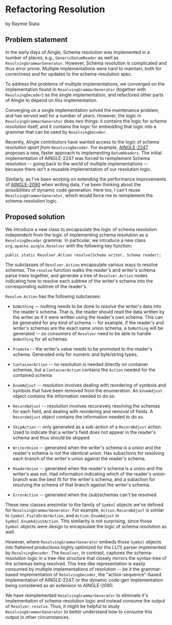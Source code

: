 <!--

-->

# Refactoring Resolution
by Raymie Stata


## Problem statement

In the early days of AIngle, Schema resolution was implemented in a
number of places, e.g., `GenericDatumReader` as well as
`ResolvingGrammarGenerator`.  However, Schema resolution is
complicated and thus error prone.  Multiple implementations were hard
to maintain, both for correctness and for updates to the
schema-resolution spec.

To address the problems of multiple implementations, we converged on
the implementation found in `ResolvingGrammarGenerator` (together with
`ResolvingDecoder`) as the single implementation, and refactored other
parts of AIngle to depend on this implementation.

Converging on a single implementation solved the maintenance problem,
and has served well for a number of years.  However, the logic in
`ResolvingGrammarGenerator` does _two_ things: it contains the logic
for _schema resolution_ itself, and it contains the logic for
embedding that logic into a grammar that can be used by
`ResolvingDecoder`.

Recently, AIngle contributors have wanted access to the logic of schema
resolution _apart from_ `ResolvingDecoder`.  For example,
[AINGLE-2247](https://issues.apache.org/jira/browse/AINGLE-2247) proposes
a new, faster approach to implementing `DatumReaders`.  The initial
implementation of AINGLE-2247 was forced to reimplement Schema
resolution -- going back to the world of multiple implementations --
because there isn't a reusable implementation of our resolution logic.

Similarly, as I've been working on extending the performance
improvements of
[AINGLE-2090](https://issues.apache.org/jira/browse/AINGLE-2090) when
writing data, I've been thinking about the possibilities of dynamic
code generation.  Here too, I can't reuse `ResolvingGrammarGenerator`,
which would force me to reimplement the schema-resolution logic.


## Proposed solution

We introduce a new class to encapsulate the logic of schema resolution
independent from the logic of implementing schema resolution as a
`ResolvingDecoder` grammar.  In particular, we introduce a new class
`org.apache.aingle.Resolver` with the following key function:

    public static Resolver.Action resolve(Schema writer, Schema reader);

The subclasses of `Resolver.Action` encapsulate various ways to
resolve schemas.  The `resolve` function walks the reader's and
writer's schema parse trees together, and generate a tree of
`Resolver.Action` nodes indicating how to resolve each subtree of the
writer's schema into the corresponding subtree of the reader's.

`Resolve.Action` has the following subclasses:

   * `DoNothing` -- nothing needs to be done to resolve the writer's
     data into the reader's schema.  That is, the reader should read
     the data written by the writer as if it were written using the
     reader's own schema.  This can be generated for any kind of
     schema -- for example, if the reader's and writer's schemas are
     the exact same union schema, a `DoNothing` will be generated --
     so consumers of `Resolver` need to be able to handle `DoNothing`
     for all schemas.

   * `Promote` -- the writer's value needs to be promoted to the
     reader's schema.  Generated only for numeric and byte/string
     types.

   * `ContainerAction` -- no resolution is needed directly on
     container schemas, but a `ContainerAction` contains the `Action`
     needed for the contained schema

   * `EnumAdjust` -- resolution involves dealing with reordering of
     symbols and symbols that have been removed from the enumeration.
     An `EnumAdjust` object contains the information needed to do so.

   * `RecordAdjust` -- resolution involves recursively resolving the
     schemas for each field, and dealing with reordering and removal
     of fields.  A `RecordAdjust` object contains the information
     needed to do so.

   * `SkipAction` -- only generated as a sub-action of a
     `RecordAdjust` action.  Used to indicate that a writer's field
     does not appear in the reader's schema and thus should be
     skipped.

   * `WriterUnion` -- generated when the writer's schema is a union
     and the reader's schema is not the identical union.  Has
     subactions for resolving each branch of the writer's union
     against the reader's schema.

   * `ReaderUnion` -- generated when the reader's schema is a union
     and the writer's was not.  Had information indicating which of
     the reader's union-branch was the best fit for the writer's
     schema, and a subaction for resolving the schema of that branch
     against the writer's schema.

   * `ErrorAction` -- generated when the (sub)schemas can't be
     resolved.

These new classes aresimilar to the family of `Symbol` objects we've
defined for `ResolvingGrammarGenerator`.  For example,
`Action.RecordAdjust` is similar to `Symbol.FieldOrderAction`, and
`Action.EnumAdjust` in `Symbol.EnumAdjustAction`.  This similarity is
not surprising, since those `Symbol` objects were design to
encapsulate the logic of schema resolution as well.

However, where `ResolvingGrammarGenerator` embeds those `Symbol`
objects into flattened productions highly optimized for the LL(1)
parser implemented by `ResolvingDecoder`.  The `Resolver`, in
contrast, captures the schema-resolution logic in a tree-like
structure that closely mirrors the syntax-tree of the schemas being
resolved.  This tree-like representation is easily consumed by
multiple implementations of resolution -- be it the grammar-based
implementation of `ResolvingDecoder`, the "action-sequence"-based
implementation of AINGLE-2247, or the dynamic code-gen implementation
being considered as an extension to AINGLE-2090.

We have reimplemented `ResolvingGrammarGenerator` to eliminate it's
implementaiton of schema-resolution logic and instead consume the
output of `Resolver.resolve`.  Thus, it might be helpful to study
`ResolvingGrammarGenerator` to better understand how to consume this
output in other circumstances.
